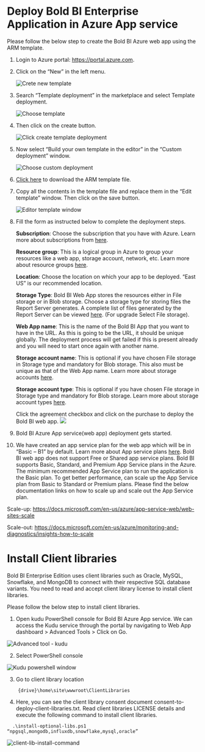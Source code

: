 # Deploy Bold BI Enterprise Application in Azure App service
Please follow the below step to create the Bold BI Azure web app using the ARM template.
1.	Login to Azure portal: https://portal.azure.com.
    

2.	Click on the “New” in the left menu.

    ![Crete new template](images/create-new-template.jpg)    

3.	Search “Template deployment” in the marketplace and select Template deployment.

    ![Choose template](images/choose-template-deployment.jpg)      

4.	Then click on the create button.

    ![Click create template deployment](images/click-create-template.jpg)    

5.	Now select “Build your own template in the editor” in the “Custom deployment” window.

    ![Choose custom deployment](images/choose-own-template-editor.jpg)
    
6.	[Click here](https://raw.githubusercontent.com/boldbi/azure-arm-template/master/armtemplates/v4.2.69/BoldBIAppServiceTemplate.json) to download the ARM template file.
7.	Copy all the contents in the template file and replace them in the “Edit template” window. Then click on the save button.

    ![Editor template window](images/edit-template-window.jpg)

8.	Fill the form as instructed below to complete the deployment steps.

	**Subscription**: Choose the subscription that you have with Azure. Learn more about subscriptions from [here](https://blogs.msdn.microsoft.com/arunrakwal/2012/04/09/create-windows-azure-subscription/).

	**Resource group**: This is a logical group in Azure to group your resources like a web app, storage account, network, etc. Learn more about resource groups [here](https://docs.microsoft.com/en-us/azure/azure-resource-manager/resource-group-overview#resource-groups).
	
    **Location**: Choose the location on which your app to be deployed. “East US” is our recommended location.
	
    **Storage Type**: Bold BI Web App stores the resources either in File storage or in Blob storage. Choose a storage type for storing files the Report Server generates. A complete list of files generated by the Report Server can be viewed [here](https://help.syncfusion.com/bold-bi/on-premise/setup/application-startup#storage-type-1). (For upgrade Select File storage).

	**Web App name**: This is the name of the Bold BI App that you want to have in the URL. As this is going to be the URL, it should be unique globally. The deployment process will get failed if this is present already and you will need to start once again with another name.
    
    **Storage account name**: This is optional if you have chosen File storage in Storage type and mandatory for Blob storage. This also must be unique as that of the Web App name. Learn more about storage accounts [here](https://docs.microsoft.com/en-us/azure/storage/common/storage-account-overview).

	**Storage account type**: This is optional if you have chosen File storage in Storage type and mandatory for Blob storage. Learn more about storage account types [here](https://docs.microsoft.com/en-us/azure/storage/blobs/object-replication-overview).

    Click the agreement checkbox and click on the purchase to deploy the Bold BI web app.
    ![](custodeployment-credentials.jpg)

9.	Bold BI Azure App service(web app) deployment gets started.
10.	We have created an app service plan for the web app which will be in “Basic – B1” by default. Learn more about App service plans [here](https://docs.microsoft.com/en-us/azure/app-service/azure-web-sites-web-hosting-plans-in-depth-overview). Bold BI web app does not support Free or Shared app service plans.
Bold BI supports Basic, Standard, and Premium App Service plans in the Azure. The minimum recommended App Service plan to run the application is the Basic plan.
To get better performance, can scale up the App Service plan from Basic to Standard or Premium plans. Please find the below documentation links on how to scale up and scale out the App Service plan.

Scale-up: https://docs.microsoft.com/en-us/azure/app-service-web/web-sites-scale

Scale-out: https://docs.microsoft.com/en-us/azure/monitoring-and-diagnostics/insights-how-to-scale

# Install Client libraries 

Bold BI Enterprise Edition uses client libraries such as Oracle, MySQL, Snowflake, and MongoDB to connect with their respective SQL database variants. You need to read and accept client library license to install client libraries. 

Please follow the below step to install client libraries.  

1. Open kudu PowerShell console for Bold BI Azure App service. We can access the Kudu service through the portal by navigating to Web App dashboard > Advanced Tools > Click on Go. 

  ![Advanced tool - kudu](images/Advancetool.png)

2. Select PowerShell console  

![Kudu powershell window](images/Kudu-Powershell.png)
 

3. Go to client library location 
```
    {drive}\home\site\wwwroot\ClientLibraries 
```
4. Here, you can see the client library consent document consent-to-deploy-client-libraries.txt. Read client libraries LICENSE details and execute the following command to install client libraries. 
```
  .\install-optional-libs.ps1 “npgsql,mongodb,influxdb,snowflake,mysql,oracle” 
  ```

![client-lib-install-command](images/client-lib-install-command.png)
 

